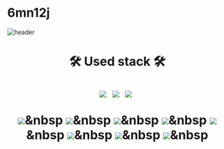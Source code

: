 # 6mn12j
![header](https://capsule-render.vercel.app/api?type=slice&color=75bde0&height=300&section=header&text=6mn12j&fontSize=90&fontColor=363636&fontAlignY=40)

<h1 align="center">🛠 Used stack 🛠</p>
<p align="center">
   <img src="https://img.shields.io/badge/Python-3776AB?style=flat-square&logo=Python&logoColor=white"/></a>&nbsp
   <img src="https://img.shields.io/badge/C-A8B9CC?style=flat-square&logo=C&logoColor=white"/>&nbsp 
   <img src="https://img.shields.io/badge/PHP-777BB4?style=flat-square&logo=php&logoColor=white"/>&nbsp 

  <img src="https://img.shields.io/badge/JavaScript-F7DF1E?style=flat-square&logo=JavaScript&logoColor=white"/></a>&nbsp
  <img src="https://img.shields.io/badge/Babel-F9DC3E?style=flat-square&logo=Babel&logoColor=white"/></a>&nbsp
  <img src="https://img.shields.io/badge/Node.js-339933?style=flat-square&logo=Node.js&logoColor=white"/></a>&nbsp
  <img src="https://img.shields.io/badge/React-61DAFB?style=flat-square&logo=React&logoColor=white"/></a>&nbsp 
  <img src="https://img.shields.io/badge/HTML5-E34F26?style=flat-square&logo=HTML5&logoColor=white"/></a>&nbsp 
  <img src="https://img.shields.io/badge/css-1572B6?style=flat-square&logo=css3&logoColor=white"/></a>&nbsp 
  <img src="https://img.shields.io/badge/Mongo DB-47A248?style=flat-square&logo=MongoDB
&logoColor=white"/></a>&nbsp 
    <img src="https://img.shields.io/badge/MySQL-4479A1?style=flat-square&logo=MySQL
&logoColor=white"/></a>&nbsp 
  
  
<p>
